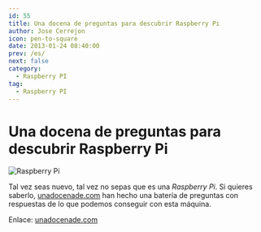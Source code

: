 ```yaml
---
id: 55
title: Una docena de preguntas para descubrir Raspberry Pi
author: Jose Cerrejon
icon: pen-to-square
date: 2013-01-24 08:40:00
prev: /es/
next: false
category:
  - Raspberry PI
tag:
  - Raspberry PI
---
```


# Una docena de preguntas para descubrir Raspberry Pi

![Raspberry Pi](/images/01_RaspberryPi.jpg)

Tal vez seas nuevo, tal vez no sepas que es una *Raspberry Pi*. Si quieres saberlo, [unadocenade.com](http://unadocenade.com) han hecho una batería de preguntas con respuestas de lo que podemos conseguir con esta máquina.

Enlace: [unadocenade.com](http://unadocenade.com/una-docena-de-preguntas-para-descubrir-raspberry-pi/)